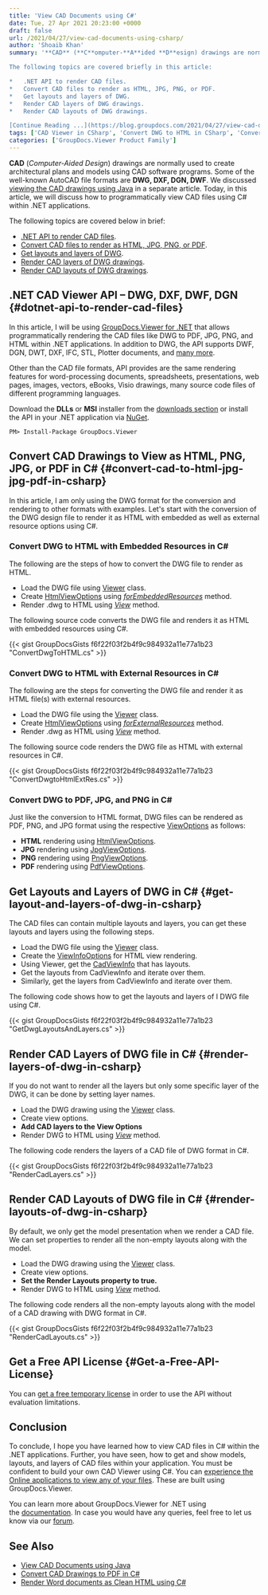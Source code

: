 ```yaml
---
title: 'View CAD Documents using C#'
date: Tue, 27 Apr 2021 20:23:00 +0000
draft: false
url: /2021/04/27/view-cad-documents-using-csharp/
author: 'Shoaib Khan'
summary: '**CAD** (**C**omputer-**A**ided **D**esign) drawings are normally used to create architectural plans and models using CAD software programs. Some of the well-known AutoCAD file formats are **DWG, DXF, DGN, DWF**. We discussed [viewing the CAD drawings using Java](https://blog.groupdocs.com/2021/04/05/viewing-cad-documents-using-java/) in a separate article. Today, in this article, we will discuss how to programmatically view CAD files using C# within .NET applications.

The following topics are covered briefly in this article:

*   .NET API to render CAD files.
*   Convert CAD files to render as HTML, JPG, PNG, or PDF.
*   Get layouts and layers of DWG.
*   Render CAD layers of DWG drawings.
*   Render CAD layouts of DWG drawings.

[Continue Reading ...](https://blog.groupdocs.com/2021/04/27/view-cad-documents-using-charp/)'
tags: ['CAD Viewer in CSharp', 'Convert DWG to HTML in CSharp', 'Convert DWG to JPG in CSharp', 'DWG Viewer using CSharp', ]
categories: ['GroupDocs.Viewer Product Family']
---
```


**CAD** (_Computer-Aided Design_) drawings are normally used to create architectural plans and models using CAD software programs. Some of the well-known AutoCAD file formats are **DWG, DXF, DGN, DWF**. We discussed [viewing the CAD drawings using Java](https://blog.groupdocs.com/2021/04/05/viewing-cad-documents-using-java/) in a separate article. Today, in this article, we will discuss how to programmatically view CAD files using C# within .NET applications.

The following topics are covered below in brief:

*   [.NET API to render CAD files](#dotnet-api-to-render-cad-files).
*   [Convert CAD files to render as HTML, JPG, PNG, or PDF](#convert-cad-to-html-jpg-jpg-pdf-in-csharp).
*   [Get layouts and layers of DWG](#get-layout-and-layers-of-dwg-in-csharp).
*   [Render CAD layers of DWG drawings](#render-layers-of-dwg-in-csharp).
*   [Render CAD layouts of DWG drawings](#render-layouts-of-dwg-in-csharp).

## .NET CAD Viewer API – DWG, DXF, DWF, DGN {#dotnet-api-to-render-cad-files}

In this article, I will be using [GroupDocs.Viewer for .NET](https://products.groupdocs.com/conversion/net) that allows programmatically rendering the CAD files like DWG to PDF, JPG, PNG, and HTML within .NET applications. In addition to DWG, the API supports DWF, DGN, DWT, DXF, IFC, STL, Plotter documents, and [many more](https://docs.groupdocs.com/viewer/net/supported-document-formats/).

Other than the CAD file formats, API provides are the same rendering features for word-processing documents, spreadsheets, presentations, web pages, images, vectors, eBooks, Visio drawings, many source code files of different programming languages.

Download the **DLLs** or **MSI** installer from the [downloads section](https://downloads.groupdocs.com/viewer/net) or install the API in your .NET application via [NuGet](https://www.nuget.org/packages/groupdocs.viewer).

```
PM> Install-Package GroupDocs.Viewer
```

## Convert CAD Drawings to View as HTML, PNG, JPG, or PDF in C# {#convert-cad-to-html-jpg-jpg-pdf-in-csharp}

In this article, I am only using the DWG format for the conversion and rendering to other formats with examples. Let's start with the conversion of the DWG design file to render it as HTML with embedded as well as external resource options using C#.

### Convert DWG to HTML with Embedded Resources in C#

The following are the steps of how to convert the DWG file to render as HTML.

*   Load the DWG file using [Viewer](https://apireference.groupdocs.com/viewer/net/groupdocs.viewer/viewer) class.
*   Create [HtmlViewOptions](https://apireference.groupdocs.com/viewer/net/groupdocs.viewer.options/htmlviewoptions) using _[forEmbeddedResources](https://apireference.groupdocs.com/viewer/net/groupdocs.viewer.options/htmlviewoptions/methods/forembeddedresources/index)_ method.
*   Render .dwg to HTML using _[View](https://apireference.groupdocs.com/viewer/net/groupdocs.viewer/viewer/methods/view/index)_ method.

The following source code converts the DWG file and renders it as HTML with embedded resources using C#.

{{< gist GroupDocsGists f6f22f03f2b4f9c984932a11e77a1b23 "ConvertDwgToHTML.cs" >}}

### Convert DWG to HTML with External Resources in C#

The following are the steps for converting the DWG file and render it as HTML file(s) with external resources.

*   Load the DWG file using the [Viewer](https://apireference.groupdocs.com/viewer/net/groupdocs.viewer/viewer) class.
*   Create [HtmlViewOptions](https://apireference.groupdocs.com/viewer/net/groupdocs.viewer.options/htmlviewoptions) using _[forExternalResources](https://apireference.groupdocs.com/viewer/net/groupdocs.viewer.options/htmlviewoptions/methods/forexternalresources/index)_ method.
*   Render .dwg as HTML using _[View](https://apireference.groupdocs.com/viewer/net/groupdocs.viewer/viewer/methods/view/index)_ method.

The following source code renders the DWG file as HTML with external resources in C#.

{{< gist GroupDocsGists f6f22f03f2b4f9c984932a11e77a1b23 "ConvertDwgtoHtmlExtRes.cs" >}}

### Convert DWG to PDF, JPG, and PNG in C#

Just like the conversion to HTML format, DWG files can be rendered as PDF, PNG, and JPG format using the respective [ViewOptions](https://apireference.groupdocs.com/viewer/net/groupdocs.viewer.options/viewoptions) as follows:

*   **HTML** rendering using [HtmlViewOptions](https://apireference.groupdocs.com/viewer/net/groupdocs.viewer.options/htmlviewoptions).
*   **JPG** rendering using [JpgViewOptions](https://apireference.groupdocs.com/viewer/net/groupdocs.viewer.options/jpgviewoptions).
*   **PNG** rendering using [PngViewOptions](https://apireference.groupdocs.com/viewer/net/groupdocs.viewer.options/pngviewoptions).
*   **PDF** rendering using [PdfViewOptions](https://apireference.groupdocs.com/viewer/net/groupdocs.viewer.options/pdfviewoptions).

## Get Layouts and Layers of DWG in C# {#get-layout-and-layers-of-dwg-in-csharp}

The CAD files can contain multiple layouts and layers, you can get these layouts and layers using the following steps.

*   Load the DWG file using the [Viewer](https://apireference.groupdocs.com/viewer/net/groupdocs.viewer/viewer) class.
*   Create the [ViewInfoOptions](https://apireference.groupdocs.com/viewer/net/groupdocs.viewer.options/viewinfooptions) for HTML view rendering.
*   Using Viewer, get the [CadViewInfo](https://apireference.groupdocs.com/viewer/java/com.groupdocs.viewer.results/CadViewInfo) that has layouts.
*   Get the layouts from CadViewInfo and iterate over them.
*   Similarly, get the layers from CadViewInfo and iterate over them.

The following code shows how to get the layouts and layers of ا DWG file using C#.

{{< gist GroupDocsGists f6f22f03f2b4f9c984932a11e77a1b23 "GetDwgLayoutsAndLayers.cs" >}}

## Render CAD Layers of DWG file in C# {#render-layers-of-dwg-in-csharp}

If you do not want to render all the layers but only some specific layer of the DWG, it can be done by setting layer names.

*   Load the DWG drawing using the [Viewer](https://apireference.groupdocs.com/viewer/net/groupdocs.viewer/viewer) class.
*   Create view options.
*   **Add CAD layers to the View Options**
*   Render DWG to HTML using _[View](https://apireference.groupdocs.com/viewer/net/groupdocs.viewer/viewer/methods/view/index)_ method.

The following code renders the layers of a CAD file of DWG format in C#.

{{< gist GroupDocsGists f6f22f03f2b4f9c984932a11e77a1b23 "RenderCadLayers.cs" >}}

## Render CAD Layouts of DWG file in C# {#render-layouts-of-dwg-in-csharp}

By default, we only get the model presentation when we render a CAD file. We can set properties to render all the non-empty layouts along with the model.

*   Load the DWG drawing using the [Viewer](https://apireference.groupdocs.com/viewer/net/groupdocs.viewer/viewer) class.
*   Create view options.
*   **Set the Render Layouts property to true.**
*   Render DWG to HTML using _[View](https://apireference.groupdocs.com/viewer/net/groupdocs.viewer/viewer/methods/view/index)_ method.

The following code renders all the non-empty layouts along with the model of a CAD drawing with DWG format in C#.

{{< gist GroupDocsGists f6f22f03f2b4f9c984932a11e77a1b23 "RenderCadLayouts.cs" >}}

## Get a Free API License {#Get-a-Free-API-License}

You can [get a free temporary license](https://purchase.groupdocs.com/temporary-license) in order to use the API without evaluation limitations.

## Conclusion

To conclude, I hope you have learned how to view CAD files in C# within the .NET applications. Further, you have seen, how to get and show models, layouts, and layers of CAD files within your application. You must be confident to build your own CAD Viewer using C#. You can [experience the Online applications to view any of your files](https://products.groupdocs.app/viewer/family). These are built using GroupDocs.Viewer.

You can learn more about GroupDocs.Viewer for .NET using the [documentation](https://docs.groupdocs.com/viewer/net/). In case you would have any queries, feel free to let us know via our [forum](https://forum.groupdocs.com/).

## See Also

*   [View CAD Documents using Java](https://blog.groupdocs.com/2021/04/05/viewing-cad-documents-using-java/)
*   [Convert CAD Drawings to PDF in C#](https://blog.groupdocs.com/2020/11/08/convert-cad-drawings-to-pdf-in-csharp/)
*   [Render Word documents as Clean HTML using C#](https://blog.groupdocs.com/2022/02/25/render-word-documents-as-clean-html-using-csharp/)




